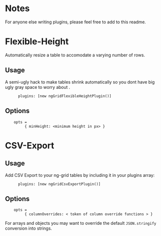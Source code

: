 Notes
=====

For anyone else writing plugins, please feel free to add to this readme.

Flexible-Height
===============

Automatically resize a table to accomodate a varying number of rows.

Usage
-----

A semi-ugly hack to make tables shrink automatically so you dont have big ugly gray space to worry about .

          plugins: [new ngGridFlexibleHeightPlugin()]

Options
-------

        opts =
             { minHeight: <minimum height in px> }

CSV-Export
==========

Usage
-----

Add CSV Export to your ng-grid tables by including it in your plugins array:

          plugins: [new ngGridCsvExportPlugin()]

Options
-------

        opts =
             { columnOverrides: < token of column override functions > }

For arrays and objects you may want to override the default `JSON.stringify`
conversion into strings.


